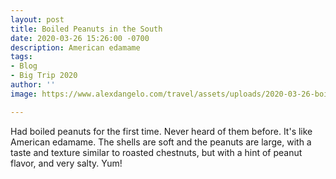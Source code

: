 ```yaml
---
layout: post
title: Boiled Peanuts in the South
date: 2020-03-26 15:26:00 -0700
description: American edamame
tags:
- Blog
- Big Trip 2020
author: ''
image: https://www.alexdangelo.com/travel/assets/uploads/2020-03-26-boiled-peanuts.jpg

---
```

Had boiled peanuts for the first time. Never heard of them before. It's like American edamame. The shells are soft and the peanuts are large, with a taste and texture similar to roasted chestnuts, but with a hint of peanut flavor, and very salty. Yum!